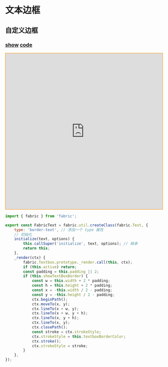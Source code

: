 # 文本边框

## 自定义边框

### [**show**](https://zhuanwan.github.io/web/fabric/文本/文本边框1)  [**code**](https://github.com/zhuanwan/web/blob/mater/src/pages/fabric/文本/文本边框1.jsx)

<iframe height=500 width='100%' style="border: 1px solid #ff9000" frameborder=1 allowfullscreen="true" src="https://zhuanwan.github.io/web/fabric/文本/文本边框1">  
 </iframe>

```js
import { fabric } from 'fabric';

export const FabricText = fabric.util.createClass(fabric.Text, {
    type: 'border-text', // 添加一个 type 属性
    // 初始化
    initialize(text, options) {
        this.callSuper('initialize', text, options); // 继承
        return this;
    },
    _render(ctx) {
        fabric.Textbox.prototype._render.call(this, ctx);
        if (this.active) return;
        const padding = this.padding || 2;
        if (this.showTextBoxBorder) {
            const w = this.width + 2 * padding;
            const h = this.height + 2 * padding;
            const x = -this.width / 2 - padding;
            const y = -this.height / 2 - padding;
            ctx.beginPath();
            ctx.moveTo(x, y);
            ctx.lineTo(x + w, y);
            ctx.lineTo(x + w, y + h);
            ctx.lineTo(x, y + h);
            ctx.lineTo(x, y);
            ctx.closePath();
            const stroke = ctx.strokeStyle;
            ctx.strokeStyle = this.textboxBorderColor;
            ctx.stroke();
            ctx.strokeStyle = stroke;
        }
    },
});
```
